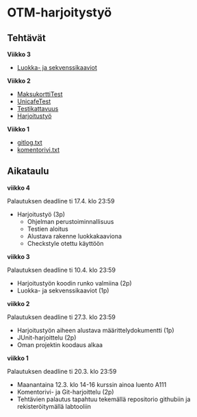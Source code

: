 # OTM-harjoitystyö

## Tehtävät

**Viikko 3**

* [Luokka- ja sekvenssikaaviot](https://github.com/lchz/otm-harjoitustyo/tree/master/laskarit/viikko3)

**Viikko 2**

* [MaksukorttiTest](https://github.com/lchz/otm-harjoitustyo/blob/master/laskarit/viikko2/Maksukortti/test/MaksukorttiTest.java)
* [UnicafeTest](https://github.com/lchz/otm-harjoitustyo/tree/master/laskarit/viikko2/Unicafe/src/test/java/com/mycompany/unicafe)
* [Testikattavuus](https://github.com/lchz/otm-harjoitustyo/blob/master/laskarit/viikko2/Testikattavuus.png)
* [Harjoitustyö](https://github.com/lchz/otm-harjoitustyo/tree/master/Kurssien_seurantajarjestelma)

**Viikko 1**

* [gitlog.txt](https://github.com/lchz/otm-harjoitustyo/blob/master/laskarit/viikko1/gitlog.txt)
* [komentorivi.txt](https://github.com/lchz/otm-harjoitustyo/blob/master/laskarit/viikko1/komentorivi.txt)

## Aikataulu

**viikko 4**

Palautuksen deadline ti 17.4. klo 23:59
* Harjoitustyö (3p)
	* Ohjelman perustoiminnallisuus
	* Testien aloitus
	* Alustava rakenne luokkakaaviona
	* Checkstyle otettu käyttöön

**viikko 3**

Palautuksen deadline ti 10.4. klo 23:59
* Harjoitustyön koodin runko valmiina (2p)
* Luokka- ja sekvenssikaaviot (1p)

**viikko 2**

Palautuksen deadline ti 27.3. klo 23:59
* Harjoitustyön aiheen alustava määrittelydokumentti (1p)
* JUnit-harjoittelu (2p)
* Oman projektin koodaus alkaa

**viikko 1**

Palautuksen deadline ti 20.3. klo 23:59

* Maanantaina 12.3. klo 14-16 kurssin ainoa luento A111
* Komentorivi- ja Git-harjoittelu (2p)
* Tehtävien palautus tapahtuu tekemällä repositorio githubiin ja rekisteröitymällä labtooliin
